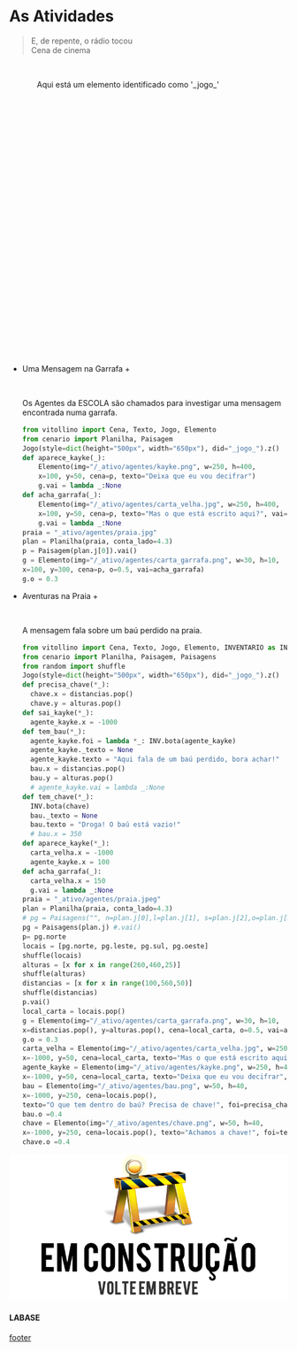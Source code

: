 <!---
Open Source program Pynoplia - Copyright © 2024  Carlo Oliveira** <carlo@nce.ufrj.br>,
PDX-License-Identifier:** `GNU General Public License v3.0 or later <http://is.gd/3Udt>`_.
-->
# As Atividades
> E, de repente, o rádio tocou</br>
> Cena de cinema </br>

<img src onerror="__did_got__('../../_prog/o_jogo0.py')"></img>
<div id="_jogo_" style="position:relative; left:50px; min-height: 500px">
Aqui está um elemento identificado como '_jogo_'
</div>

+ Uma Mensagem na Garrafa +  
 
  <img id="jo5" src onerror="__widget__(this.id)"/>
 
  Os Agentes da ESCOLA são chamados para investigar uma mensagem encontrada numa garrafa.
  ```python
  from vitollino import Cena, Texto, Jogo, Elemento
  from cenario import Planilha, Paisagem
  Jogo(style=dict(height="500px", width="650px"), did="_jogo_").z()
  def aparece_kayke(_):
      Elemento(img="/_ativo/agentes/kayke.png", w=250, h=400,
      x=100, y=50, cena=p, texto="Deixa que eu vou decifrar")
      g.vai = lambda _:None
  def acha_garrafa(_):
      Elemento(img="/_ativo/agentes/carta_velha.jpg", w=250, h=400,
      x=100, y=50, cena=p, texto="Mas o que está escrito aqui?", vai=aparece_kayke)
      g.vai = lambda _:None
  praia = "_ativo/agentes/praia.jpg"
  plan = Planilha(praia, conta_lado=4.3)
  p = Paisagem(plan.j[0]).vai()
  g = Elemento(img="/_ativo/agentes/carta_garrafa.png", w=30, h=10,
  x=100, y=300, cena=p, o=0.5, vai=acha_garrafa)
  g.o = 0.3  
  ```


+ Aventuras na Praia +  
 
  <img id="jo5" src onerror="__widget__(this.id)"/>
 
  A mensagem fala sobre um baú perdido na praia.
  ```python
  from vitollino import Cena, Texto, Jogo, Elemento, INVENTARIO as INV
  from cenario import Planilha, Paisagem, Paisagens
  from random import shuffle
  Jogo(style=dict(height="500px", width="650px"), did="_jogo_").z()
  def precisa_chave(*_):
    chave.x = distancias.pop()
    chave.y = alturas.pop()
  def sai_kayke(*_):
    agente_kayke.x = -1000
  def tem_bau(*_):
    agente_kayke.foi = lambda *_: INV.bota(agente_kayke)
    agente_kayke._texto = None
    agente_kayke.texto = "Aqui fala de um baú perdido, bora achar!"
    bau.x = distancias.pop()
    bau.y = alturas.pop()
    # agente_kayke.vai = lambda _:None
  def tem_chave(*_):
    INV.bota(chave)
    bau._texto = None
    bau.texto = "Droga! O baú está vazio!"
    # bau.x = 350
  def aparece_kayke(*_):
    carta_velha.x = -1000
    agente_kayke.x = 100
  def acha_garrafa(_):
    carta_velha.x = 150
    g.vai = lambda _:None
  praia = "_ativo/agentes/praia.jpeg"
  plan = Planilha(praia, conta_lado=4.3)
  # pg = Paisagens("", n=plan.j[0],l=plan.j[1], s=plan.j[2],o=plan.j[3]) #.vai()
  pg = Paisagens(plan.j) #.vai()
  p= pg.norte
  locais = [pg.norte, pg.leste, pg.sul, pg.oeste]
  shuffle(locais)
  alturas = [x for x in range(260,460,25)]
  shuffle(alturas)
  distancias = [x for x in range(100,560,50)]
  shuffle(distancias)
  p.vai()
  local_carta = locais.pop()
  g = Elemento(img="/_ativo/agentes/carta_garrafa.png", w=30, h=10,
  x=distancias.pop(), y=alturas.pop(), cena=local_carta, o=0.5, vai=acha_garrafa)
  g.o = 0.3 
  carta_velha = Elemento(img="/_ativo/agentes/carta_velha.jpg", w=250, h=400,
  x=-1000, y=50, cena=local_carta, texto="Mas o que está escrito aqui?", foi=aparece_kayke)
  agente_kayke = Elemento(img="/_ativo/agentes/kayke.png", w=250, h=400,
  x=-1000, y=50, cena=local_carta, texto="Deixa que eu vou decifrar", foi=tem_bau)
  bau = Elemento(img="/_ativo/agentes/bau.png", w=50, h=40,
  x=-1000, y=250, cena=locais.pop(),
  texto="O que tem dentro do baú? Precisa de chave!", foi=precisa_chave)
  bau.o =0.4  
  chave = Elemento(img="/_ativo/agentes/chave.png", w=50, h=40,
  x=-1000, y=250, cena=locais.pop(), texto="Achamos a chave!", foi=tem_chave)
  chave.o =0.4  
  ```

![Em Construção](../_media/em_construcao.png)


#### LABASE
[footer](footer.md ':include')